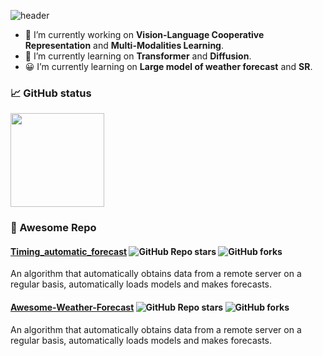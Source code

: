 <!-- ![header](https://capsule-render.vercel.app/api?type=waving&color=gradient&height=170&section=header&text=ℋ𝒾,%20ℐ'𝓂%20 Shrimponthekeyboard~🌱&fontColor=ffffff&fontSize=35&animation=fadeIn&fontAlignY=30&desc=🌼𝔅𝔢𝔱𝔱𝔢𝔯%20𝔩𝔞𝔱𝔢%20𝔱𝔥𝔞𝔫%20𝔫𝔢𝔳𝔢𝔯!🌼&descAlignY=55&descAlign=85)

[![Typing SVG](https://readme-typing-svg.herokuapp.com?font=DynaPuff&size=25&pause=2000&color=9EAB78&center=true&vCenter=true&multiline=true&width=800&height=45&lines=Hi+ALL(%E0%B7%86%60%EA%92%B3%C2%B4%E0%B7%86))](https://git.io/typing-svg)

[![Typing SVG](https://readme-typing-svg.herokuapp.com?font=DynaPuff&size=15&pause=2000&color=9EAB78&center=true&vCenter=true&multiline=true&width=800&height=35&lines=%F0%9F%8C%BCBetter+late+than+never!%F0%9F%8C%BC)](https://git.io/typing-svg)

-->

![header](https://capsule-render.vercel.app/api?type=waving&color=gradient&height=110&section=header&text=ℋ𝒾,%20ℐ'𝓂%20Shrimponthekeyboard~🌱&fontColor=ffffff&fontSize=30&animation=fadeIn&fontAlignY=25)

- 🌻 I’m currently working on **Vision-Language Cooperative Representation** and **Multi-Modalities Learning**.
- 🤔 I’m currently learning on **Transformer** and **Diffusion**.
- 😀 I’m currently learning on **Large model of weather forecast** and **SR**.

### 📈 GitHub status

<a href="https://github.com/zhengkai15">
    <img align="center" height="150px" src="https://github-readme-stats.vercel.app/api?username=zhengkai15&hide=contribs,issues&theme=rose&show_icons=true&rank_icon=github" />
</a>

<!--
| <img align="center" height="155px" src="https://github-readme-stats.vercel.app/api?username=zhengkai15&theme=darcula&show_icons=true" /> | <img align="center" height="155px" src="http://github-readme-streak-stats.herokuapp.com?user=zhengkai15&theme=darcula&date_format=M%20j%5B%2C%20Y%5D&ring=B26E42" /> |
| ------------------------------------------------------------------------ | ----------------------------------------------------------------------- |

<a href="https://github.com/anuraghazra/github-readme-stats">
  <img align="center" height="150px" src="http://github-readme-streak-stats.herokuapp.com?user=zhengkai15&theme=rose_pine&date_format=M%20j%5B%2C%20Y%5D&ring=B26E42" />
</a>
-->

### 🍬 Awesome Repo

#### [Timing_automatic_forecast](https://github.com/zhengkai15/Timing_automatic_forecast)  ![GitHub Repo stars](https://img.shields.io/github/stars/zhengkai15/Timing_automatic_forecast?style=social) ![GitHub forks](https://img.shields.io/github/forks/zhengkai15/Timing_automatic_forecast?style=social)

An algorithm that automatically obtains data from a remote server on a regular basis, automatically loads models and makes forecasts.

#### [Awesome-Weather-Forecast](https://github.com/zhengkai15/Awesome-Weather-Forecast)  ![GitHub Repo stars](https://img.shields.io/github/stars/zhengkai15/Awesome-Weather-Forecast?style=social) ![GitHub forks](https://img.shields.io/github/forks/zhengkai15/Awesome-Weather-Forecast?style=social)

An algorithm that automatically obtains data from a remote server on a regular basis, automatically loads models and makes forecasts.

<!--
https://zhuanlan.zhihu.com/p/593714446
https://www.webfx.com/tools/emoji-cheat-sheet/
https://github.com/anuraghazra/github-readme-stats/blob/master/docs/readme_cn.md
https://rahuldkjain.github.io/gh-profile-readme-generator/
https://github.com/ryo-ma/github-profile-trophy/blob/master/README.md
https://simpleicons.org/
-->